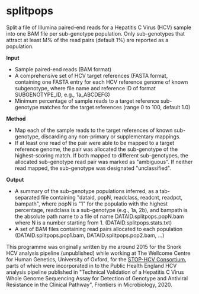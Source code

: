 # splitpops

Split a file of Illumina paired-end reads for a Hepatitis C Virus (HCV) sample into one BAM file per sub-genotype population. Only sub-genotypes that attract at least M% of the read pairs (default 1%) are reported as a population.

__Input__  
- Sample paired-end reads (BAM format)
- A comprehensive set of HCV target references (FASTA format, containing one FASTA entry for each HCV reference genome of known subgenotype, where file name and reference ID of format SUBGENOTYPE_ID, e.g., 1a_ABCDEFG)
- Minimum percentage of sample reads to a target reference sub-genotype matches for the target references (range 0 to 100, default 1.0)

__Method__  

- Map each of the sample reads to the target references of known sub-genotype, discarding any non-primary or supplementary mappings.
- If  at least one read of the pair were able to be mapped to a target reference genome, the pair was allocated the sub-genotype of the highest-scoring match. If both mapped to different sub-genotypes, the allocated sub-genotype read pair was marked as "ambiguous". If neither read mapped, the sub-genotype was designated "unclassified".

__Output__  
- A summary of the sub-genotype populations inferred, as a tab-separated file containing "dataid, popN, readclass, readcnt, readpct, bampath", where popN is "1" for the populatio with the highest percentage, readclass is a sub-genotype (e.g., 1a, 2b), and bampath is the absolute path name to a file of name DATAID.splitpops.popN.bam where N is a number starting from 1. (DATAID.splitpops.stats.txt)
- A set of BAM files containing read pairs allocated to each population (DATAID.splitpops.pop1.bam, DATAID.splitpops.pop2.bam, ...)

This programme was originally written by me around 2015 for the Snork HCV analysis pipeline (unpublished) while working at The Wellcome Centre for Human Genetics, University of Oxford, for the [STOP-HCV Consortium](https://www.stop-hcv.ox.ac.uk/home), parts of which were incorporated in to the Public Health England HCV analysis pipeline published in "Technical Validation of a Hepatitis C Virus Whole Genome Sequencing Assay for Detection of Genotype and Antiviral Resistance in the Clinical Pathway", Frontiers in Microbiology, 2020.
